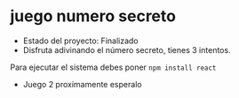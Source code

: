 <h1>juego numero secreto</h1> 

- Estado del proyecto: Finalizado
- Disfruta adivinando el número secreto, tienes 3 intentos.

 Para ejecutar el sistema debes poner
     ```npm install react ```

- Juego 2
proximamente 
esperalo

